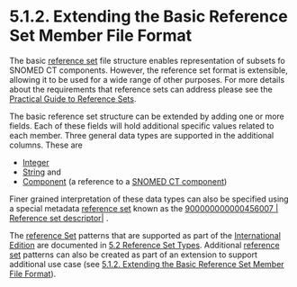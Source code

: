 # 5.1.2. Extending the Basic Reference Set Member File Format

The basic [reference set](https://confluence.ihtsdotools.org/display/DOCGLOSS/reference+set "Glossary link: reference set") file structure enables representation of subsets fo SNOMED CT components. However, the reference set format is extensible, allowing it to be used for a wide range of other purposes. For more details about the requirements that reference sets can address please see the [Practical Guide to Reference Sets](https://confluence.ihtsdotools.org/display/DOCRFSPG/Practical+Guide+to+Reference+Sets). 

The basic reference set structure can be extended by adding one or more fields. Each of these fields will hold additional specific values related to each member. Three general data types are supported in the additional columns. These are

  * [Integer](https://confluence.ihtsdotools.org/display/DOCRELFMT/Integer+\(field\) "Reference term: Integer \(field\)")
  * [String](https://confluence.ihtsdotools.org/display/DOCRELFMT/String+\(data+type\) "Reference term: String \(\(data type\)\)") and
  * [Component](https://confluence.ihtsdotools.org/display/DOCGLOSS/Component "Glossary link: Component") (a reference to a [SNOMED CT component](https://confluence.ihtsdotools.org/display/DOCGLOSS/SNOMED+CT+component "Glossary link: SNOMED CT component"))

Finer grained interpretation of these data types can also be specified using a special metadata [reference set](https://confluence.ihtsdotools.org/display/DOCGLOSS/reference+set "Glossary link: reference set") known as the [ 900000000000456007 | Reference set descriptor|](http://snomed.info/id/900000000000456007 "900000000000456007 | Reference set descriptor |") .

The [reference Set](https://confluence.ihtsdotools.org/display/DOCGLOSS/reference+Set "Glossary link: reference Set") patterns that are supported as part of the [International Edition](https://confluence.ihtsdotools.org/display/DOCGLOSS/International+Edition "Glossary link: International Edition") are documented in [5.2 Reference Set Types](5.2-Reference-Set-Types_28739366.html). Additional [reference set](https://confluence.ihtsdotools.org/display/DOCGLOSS/reference+set "Glossary link: reference set") patterns can also be created as part of an extension to support additional use case (see [5.1.2. Extending the Basic Reference Set Member File Format](https://confluence.ihtsdotools.org/pages/viewpage.action?pageId=45524353)).
